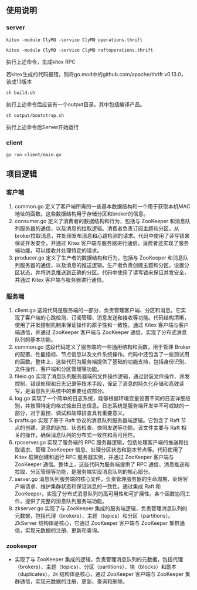 ## 使用说明
### server
```
kitex -module ClyMQ -service ClyMQ operations.thrift

kitex -module ClyMQ -service ClyMQ raftoperations.thrift
```
执行上述命令，生成kitex RPC

若kitex生成的代码报错，则将go.mod中的github.com/apache/thrift v0.13.0，该成13版本

```
sh build.sh
```
执行上述命令后应该有一个output目录，其中包括编译产品。
```
sh output/bootstrap.sh
```
执行上述命令后Server开始运行
### client
```
go run client/main.go
```

## 项目逻辑
### 客户端
1. common.go
   定义了客户端所需的一些基本数据结构和一个用于获取本机MAC地址的函数。这些数据结构用于存储分区和broker的信息。
2. consumer.go
   定义了消费者的数据结构和行为，包括与 ZooKeeper 和消息队列服务器的通信，以及消息的拉取逻辑。消费者负责订阅主题和分区，从broker拉取消息，并处理发布消息和心跳检测的请求。代码中使用了读写锁来保证并发安全，并通过 Kitex 客户端与服务器进行通信。消费者还实现了服务端功能，可以接收并处理特定的请求。
3. producer.go
   定义了生产者的数据结构和行为，包括与 ZooKeeper 和消息队列服务器的通信，以及消息的推送逻辑。生产者负责创建主题和分区，设置分区状态，并将消息推送到正确的分区。代码中使用了读写锁来保证并发安全，并通过 Kitex 客户端与服务器进行通信。

### 服务端
1. client.go
   这段代码是服务端的一部分，负责管理客户端、分区和消息。它实现了客户端的心跳检测、订阅管理、消息发送和接收等功能。代码结构清晰，使用了并发控制机制来保证操作的原子性和一致性。通过 Kitex 客户端与客户端通信，并通过 ZooKeeper 客户端与 ZooKeeper 通信，实现了分布式消息队列的基本功能。
2. common.go
   这段代码定义了服务端的一些通用结构和函数，用于管理 Broker 的配置、性能指标、节点信息以及文件系统操作。代码中还包含了一些测试用的函数。整体上，这些代码为服务端提供了基础的功能支持，包括身份识别、文件操作、客户端和分区管理等功能。
3. fileio.go
   实现了消息队列服务器端的文件操作逻辑，通过封装文件操作、并发控制、错误处理和日志记录等技术手段，保证了消息的持久化存储和高效读写，是消息队列系统中的重要组成部分。
4. log.go
   实现了一个简单的日志系统，能够根据环境变量设置不同的日志详细级别，并按照特定的格式输出日志信息。日志系统是服务端开发中不可或缺的一部分，对于监控、调试和故障排查具有重要意义。
5. prafts.go
   实现了基于 Raft 协议的消息队列服务器端逻辑。它包含了 Raft 节点的创建、消息的追加、状态检查、快照发送等功能。该文件主要与 Raft 相关的操作，确保消息队列的分布式一致性和高可用性。
6. rpcserver.go
   实现了服务端的 RPC 服务器逻辑，包括处理客户端的推送和拉取请求、管理 ZooKeeper 信息、处理分区状态和副本节点等。代码使用了 Kitex 框架创建和运行 RPC 服务器实例，并通过 ZooKeeper 客户端与 ZooKeeper 通信。整体上，这些代码为服务端提供了 RPC 通信、消息推送和拉取、分区管理等功能，是服务端实现消息队列的核心部分。
7. server.go
   消息队列服务端的核心文件，负责管理服务器的生命周期、处理客户端请求、维护集群状态和保证消息的一致性。通过集成 Raft 和 ZooKeeper，实现了分布式消息队列的高可用性和可扩展性。各个函数协同工作，提供了完整的消息队列服务端功能。
8. zkserver.go
   实现了与 ZooKeeper 集成的服务端逻辑，负责管理消息队列的元数据，包括代理（brokers）、主题（topics）和分区（partitions）。ZkServer 结构体是核心，它通过 ZooKeeper 客户端与 ZooKeeper 集群通信，实现元数据的注册、更新和查询。

### zookeeper
- 实现了与 ZooKeeper 集成的逻辑，负责管理消息队列的元数据，包括代理（brokers）、主题（topics）、分区（partitions）、块（blocks）和副本（duplicates）。`ZK` 结构体是核心，通过 ZooKeeper 客户端与 ZooKeeper 集群通信，实现元数据的注册、更新、查询和删除。
